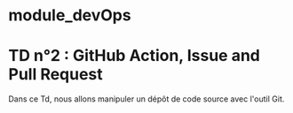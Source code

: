 # module_devOps

# TD n°2 : GitHub Action, Issue and Pull Request

  Dans ce Td, nous allons manipuler un dépôt de code source avec l'outil Git.
